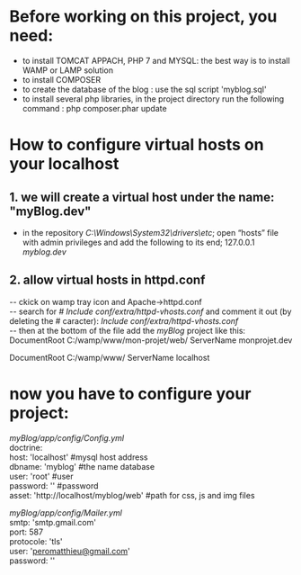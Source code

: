 # Before working on this project, you need:  
- to install TOMCAT APPACH, PHP 7 and MYSQL: the best way is to install WAMP or LAMP solution
- to install COMPOSER
- to create the database of the blog : use the sql script 'myblog.sql'
- to install several php libraries, in the project directory run the following command : php composer.phar update

# How to configure virtual hosts on your localhost
## 1. we will create a virtual host under the name: "myBlog.dev"
- in the repository *C:\Windows\System32\drivers\etc*; open “hosts” file with admin privileges and add the following to its end;
127.0.0.1 *myblog.dev* 
## 2.  allow virtual hosts in httpd.conf  
-- ckick on wamp tray icon and Apache->httpd.conf  
-- search for *# Include conf/extra/httpd-vhosts.conf* and comment it out (by deleting the # caracter): *Include conf/extra/httpd-vhosts.conf*  
-- then at the bottom of the file add the *myBlog* project like this:  
<VirtualHost monprojet.dev>
	DocumentRoot C:/wamp/www/mon-projet/web/
	ServerName monprojet.dev
</VirtualHost>

<VirtualHost localhost>
	DocumentRoot C:/wamp/www/
	ServerName localhost
</VirtualHost>
  
  
# now you have to configure your project:  
*myBlog/app/config/Config.yml*  
doctrine:  
host: 'localhost' #mysql host address  
dbname: 'myblog' #the name database  
user: 'root' #user  
password: '' #password  
asset: 'http://localhost/myblog/web' #path for css, js and img files  
  
*myBlog/app/config/Mailer.yml*  
smtp: 'smtp.gmail.com'  
port: 587  
protocole: 'tls'  
user: 'peromatthieu@gmail.com'  
password: ''  

